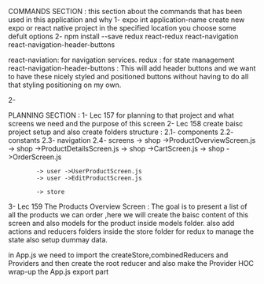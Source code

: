 COMMANDS SECTION : 
this section about the commands that has been used in this application and why
1- expo int application-name
create new expo or react native project in the specified location you choose some defult options 
2- npm install --save redux react-redux react-navigation react-navigation-header-buttons

react-naviation: for navigation services.
redux : for state management
react-navigation-header-buttons : This will add header buttons and we want to have these nicely styled and positioned buttons without having to do all that styling positioning on my own.

2-

PLANNING SECTION : 
1- Lec 157 for planning to that project and what screens we need and the purpose of this screen
2- Lec 158 create baisc project setup and also create folders structure :
    2.1- components 
    2.2- constants
    2.3- navigation
    2.4- screens 
            -> shop ->ProductOverviewScreen.js
            -> shop ->ProductDetailsScreen.js
            -> shop ->CartScreen.js
            -> shop ->OrderScreen.js

            -> user ->UserProductScreen.js
            -> user ->EditProductScreen.js

            -> store
3- Lec 159 The Products Overview Screen : The goal is to present a list of all the products we can order ,here we will create the baisc content of this  screen and also models for the product inside models folder.
also add actions and reducers folders inside the store folder for redux to manage the state
also setup dummay data.

in App.js we need to import the createStore,combinedReducers and Providers and then create the root reducer and also make the Provider HOC wrap-up the App.js export part





